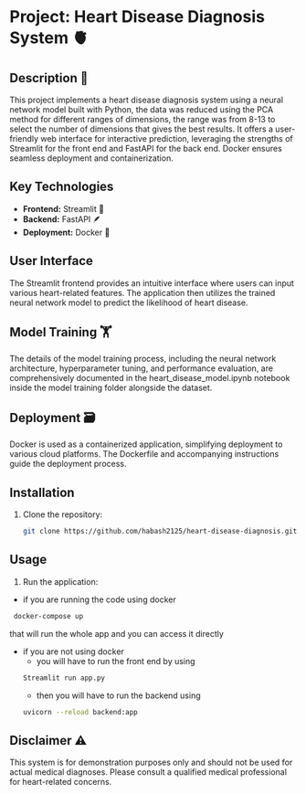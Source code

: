 # Project: Heart Disease Diagnosis System 🫀

## Description 📝
This project implements a heart disease diagnosis system using a neural network model built with Python, the data was reduced using the PCA method for different ranges of dimensions, the range was from 8-13 to select the number of dimensions that gives the best results. It offers a user-friendly web interface for interactive prediction, leveraging the strengths of Streamlit for the front end and FastAPI for the back end. Docker ensures seamless deployment and containerization.

## Key Technologies
* **Frontend:** Streamlit 👑
* **Backend:** FastAPI 🪶
* **Deployment:** Docker 🐋

## User Interface
The Streamlit frontend provides an intuitive interface where users can input various heart-related features. The application then utilizes the trained neural network model to predict the likelihood of heart disease.

## Model Training 🏋️
The details of the model training process, including the neural network architecture, hyperparameter tuning, and performance evaluation, are comprehensively documented in the heart_disease_model.ipynb notebook inside the model training folder alongside the dataset.

## Deployment 🗃️
Docker is used as a containerized application, simplifying deployment to various cloud platforms. The Dockerfile and accompanying instructions guide the deployment process.

## Installation

1. Clone the repository:
    ```bash
    git clone https://github.com/habash2125/heart-disease-diagnosis.git
    ```
    
## Usage

1. Run the application:
  - if you are running the code using docker
   ```bash
    docker-compose up 
   ```
  that will run the whole app and you can access it directly
  - if you are not using docker
    - you will have to run the front end by using
    ```bash
    Streamlit run app.py 
    ```
    - then you will have to run the backend using
    ```bash
    uvicorn --reload backend:app 
    ```

## Disclaimer ⚠️
This system is for demonstration purposes only and should not be used for actual medical diagnoses. Please consult a qualified medical professional for heart-related concerns.
